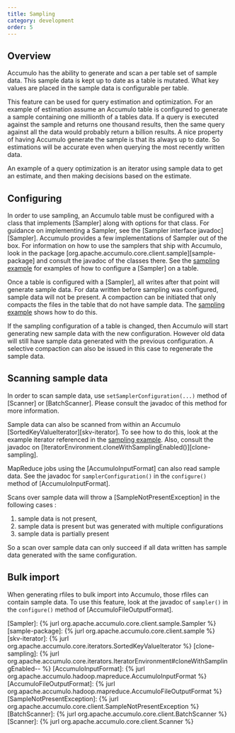 ```yaml
---
title: Sampling
category: development
order: 5
---
```


## Overview

Accumulo has the ability to generate and scan a per table set of sample data.
This sample data is kept up to date as a table is mutated.  What key values are
placed in the sample data is configurable per table.

This feature can be used for query estimation and optimization.  For an example
of estimation assume an Accumulo table is configured to generate a sample
containing one millionth of a tables data.   If a query is executed against the
sample and returns one thousand results, then the same query against all the
data would probably return a billion results.  A nice property of having
Accumulo generate the sample is that its always up to date.  So estimations
will be accurate even when querying the most recently written data.

An example of a query optimization is an iterator using sample data to get an
estimate, and then making decisions based on the estimate.

## Configuring

In order to use sampling, an Accumulo table must be configured with a class that
implements [Sampler] along with options for that class.  For guidance on
implementing a Sampler, see the [Sampler interface javadoc][Sampler]. Accumulo provides a few
implementations of Sampler out of the box. For information on how to use the samplers that
ship with Accumulo, look in the package [org.apache.accumulo.core.client.sample][sample-package]
and consult the javadoc of the classes there. See the [sampling example][example]
for examples of how to configure a [Sampler] on a table.

Once a table is configured with a [Sampler], all writes after that point will
generate sample data.  For data written before sampling was configured, sample
data will not be present.  A compaction can be initiated that only compacts the
files in the table that do not have sample data.  The [sampling example][example] 
shows how to do this.

If the sampling configuration of a table is changed, then Accumulo will start
generating new sample data with the new configuration.   However old data will
still have sample data generated with the previous configuration.  A selective
compaction can also be issued in this case to regenerate the sample data.

## Scanning sample data

In order to scan sample data, use `setSamplerConfiguration(...)` method of
[Scanner] or [BatchScanner].  Please consult the javadoc of this method for more
information.

Sample data can also be scanned from within an Accumulo [SortedKeyValueIterator][skv-iterator].
To see how to do this, look at the example iterator referenced in the [sampling example][example].
Also, consult the javadoc on [IteratorEnvironment.cloneWithSamplingEnabled()][clone-sampling].

MapReduce jobs using the [AccumuloInputFormat] can also read sample data.  See the javadoc
for `samplerConfiguration()` in the `configure()` method of [AccumuloInputFormat].

Scans over sample data will throw a [SampleNotPresentException] in the following cases :

1. sample data is not present,
2. sample data is present but was generated with multiple configurations
3. sample data is partially present

So a scan over sample data can only succeed if all data written has sample data
generated with the same configuration.

## Bulk import

When generating rfiles to bulk import into Accumulo, those rfiles can contain
sample data.  To use this feature, look at the javadoc of `sampler()` in the `configure()`
method of [AccumuloFileOutputFormat].

[example]: https://github.com/apache/accumulo-examples/blob/master/docs/sample.md
[Sampler]: {% jurl org.apache.accumulo.core.client.sample.Sampler %}
[sample-package]: {% jurl org.apache.accumulo.core.client.sample %}
[skv-iterator]: {% jurl org.apache.accumulo.core.iterators.SortedKeyValueIterator %}
[clone-sampling]: {% jurl org.apache.accumulo.core.iterators.IteratorEnvironment#cloneWithSamplingEnabled-- %}
[AccumuloInputFormat]: {% jurl org.apache.accumulo.hadoop.mapreduce.AccumuloInputFormat %}
[AccumuloFileOutputFormat]: {% jurl org.apache.accumulo.hadoop.mapreduce.AccumuloFileOutputFormat %}
[SampleNotPresentException]: {% jurl org.apache.accumulo.core.client.SampleNotPresentException %}
[BatchScanner]: {% jurl org.apache.accumulo.core.client.BatchScanner %}
[Scanner]: {% jurl org.apache.accumulo.core.client.Scanner %}

